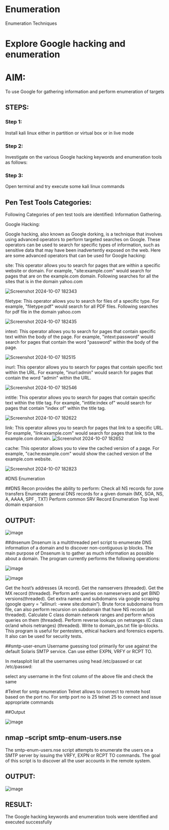 # Enumeration
Enumeration Techniques

# Explore Google hacking and enumeration 

# AIM:

To use Google for gathering information and perform enumeration of targets

## STEPS:

### Step 1:

Install kali linux either in partition or virtual box or in live mode

### Step 2:

Investigate on the various Google hacking keywords and enumeration tools as follows:


### Step 3:
Open terminal and try execute some kali linux commands

## Pen Test Tools Categories:  

Following Categories of pen test tools are identified:
Information Gathering.

Google Hacking:

Google hacking, also known as Google dorking, is a technique that involves using advanced operators to perform targeted searches on Google. These operators can be used to search for specific types of information, such as sensitive data that may have been inadvertently exposed on the web. Here are some advanced operators that can be used for Google hacking:

site: This operator allows you to search for pages that are within a specific website or domain. For example, "site:example.com" would search for pages that are on the example.com domain.
Following searches for all the sites that is in the domain yahoo.com

![Screenshot 2024-10-07 182343](https://github.com/user-attachments/assets/3c7bd16a-6ad1-4d1c-ba07-960b17c29d07)


filetype: This operator allows you to search for files of a specific type. For example, "filetype:pdf" would search for all PDF files.
Following searches for pdf file in the domain yahoo.com

![Screenshot 2024-10-07 182435](https://github.com/user-attachments/assets/c3349ba2-857e-4791-80be-e04e9b3b3e36)


intext: This operator allows you to search for pages that contain specific text within the body of the page. For example, "intext:password" would search for pages that contain the word "password" within the body of the page.

![Screenshot 2024-10-07 182515](https://github.com/user-attachments/assets/9bb4409a-dbcd-4e34-bb88-53b89a93feb6)



inurl: This operator allows you to search for pages that contain specific text within the URL. For example, "inurl:admin" would search for pages that contain the word "admin" within the URL.

![Screenshot 2024-10-07 182546](https://github.com/user-attachments/assets/32ba1a4b-7666-4644-a3ef-88bbb4023818)


intitle: This operator allows you to search for pages that contain specific text within the title tag. For example, "intitle:index of" would search for pages that contain "index of" within the title tag.

![Screenshot 2024-10-07 182622](https://github.com/user-attachments/assets/f4a224f0-590c-4bb7-807a-28d3041a5bc2)

link: This operator allows you to search for pages that link to a specific URL. For example, "link:example.com" would search for pages that link to the example.com domain.
![Screenshot 2024-10-07 182652](https://github.com/user-attachments/assets/575a0946-f991-4c15-9e94-c56f250b1c93)


cache: This operator allows you to view the cached version of a page. For example, "cache:example.com" would show the cached version of the example.com website.

![Screenshot 2024-10-07 182823](https://github.com/user-attachments/assets/b36d49df-a8a7-403f-ae1f-9c09e4ec7ce9)

 
#DNS Enumeration


##DNS Recon
provides the ability to perform:
Check all NS records for zone transfers
Enumerate general DNS records for a given domain (MX, SOA, NS, A, AAAA, SPF , TXT)
Perform common SRV Record Enumeration
Top level domain expansion
## OUTPUT:

![image](https://github.com/user-attachments/assets/74d4c902-34cc-44ae-924e-baff5b42c861)

##dnsenum
Dnsenum is a multithreaded perl script to enumerate DNS information of a domain and to discover non-contiguous ip blocks. The main purpose of Dnsenum is to gather as much information as possible about a domain. The program currently performs the following operations:

![image](https://github.com/user-attachments/assets/c99ad46d-92ad-428e-b23e-e41fd4fd2b55)


![image](https://github.com/user-attachments/assets/4b8c3ef4-c004-469d-8565-298ae1c34dfe)


Get the host’s addresses (A record).
Get the namservers (threaded).
Get the MX record (threaded).
Perform axfr queries on nameservers and get BIND versions(threaded).
Get extra names and subdomains via google scraping (google query = “allinurl: -www site:domain”).
Brute force subdomains from file, can also perform recursion on subdomain that have NS records (all threaded).
Calculate C class domain network ranges and perform whois queries on them (threaded).
Perform reverse lookups on netranges (C class or/and whois netranges) (threaded).
Write to domain_ips.txt file ip-blocks.
This program is useful for pentesters, ethical hackers and forensics experts. It also can be used for security tests.


##smtp-user-enum
Username guessing tool primarily for use against the default Solaris SMTP service. Can use either EXPN, VRFY or RCPT TO.


In metasploit list all the usernames using head /etc/passwd or cat /etc/passwd:

select any username in the first column of the above file and check the same


#Telnet for smtp enumeration
Telnet allows to connect to remote host based on the port no. For smtp port no is 25
telnet <host address> 25 to connect
and issue appropriate commands
  
 ##Output
  
  ![image](https://github.com/user-attachments/assets/4c648928-8db6-49b9-b4e7-d9a19c6c6c55)


## nmap –script smtp-enum-users.nse 

The smtp-enum-users.nse script attempts to enumerate the users on a SMTP server by issuing the VRFY, EXPN or RCPT TO commands. The goal of this script is to discover all the user accounts in the remote system.


## OUTPUT:
![image](https://github.com/user-attachments/assets/4b950fe3-b962-4879-ba6e-0bbc36bf26cb)


## RESULT:
The Google hacking keywords and enumeration tools were identified and executed successfully

